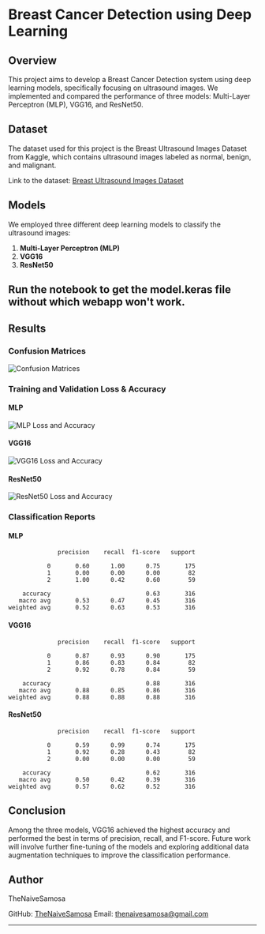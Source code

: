 # Breast Cancer Detection using Deep Learning

## Overview
This project aims to develop a Breast Cancer Detection system using deep learning models, specifically focusing on ultrasound images. We implemented and compared the performance of three models: Multi-Layer Perceptron (MLP), VGG16, and ResNet50.

## Dataset
The dataset used for this project is the Breast Ultrasound Images Dataset from Kaggle, which contains ultrasound images labeled as normal, benign, and malignant.

Link to the dataset: [Breast Ultrasound Images Dataset](https://www.kaggle.com/datasets/aryashah2k/breast-ultrasound-images-dataset)

## Models
We employed three different deep learning models to classify the ultrasound images:
1. **Multi-Layer Perceptron (MLP)**
2. **VGG16**
3. **ResNet50**

## Run the notebook to get the model.keras file without which webapp won't work.

## Results
### Confusion Matrices
![Confusion Matrices](path_to_confusion_matrices_image)

### Training and Validation Loss & Accuracy

#### MLP
![MLP Loss and Accuracy](path_to_mlp_loss_accuracy_image)

#### VGG16
![VGG16 Loss and Accuracy](path_to_vgg16_loss_accuracy_image)

#### ResNet50
![ResNet50 Loss and Accuracy](path_to_resnet50_loss_accuracy_image)

### Classification Reports

#### MLP
```
              precision    recall  f1-score   support

           0       0.60      1.00      0.75       175
           1       0.00      0.00      0.00        82
           2       1.00      0.42      0.60        59

    accuracy                           0.63       316
   macro avg       0.53      0.47      0.45       316
weighted avg       0.52      0.63      0.53       316
```

#### VGG16
```
              precision    recall  f1-score   support

           0       0.87      0.93      0.90       175
           1       0.86      0.83      0.84        82
           2       0.92      0.78      0.84        59

    accuracy                           0.88       316
   macro avg       0.88      0.85      0.86       316
weighted avg       0.88      0.88      0.88       316
```

#### ResNet50
```
              precision    recall  f1-score   support

           0       0.59      0.99      0.74       175
           1       0.92      0.28      0.43        82
           2       0.00      0.00      0.00        59

    accuracy                           0.62       316
   macro avg       0.50      0.42      0.39       316
weighted avg       0.57      0.62      0.52       316
```

## Conclusion
Among the three models, VGG16 achieved the highest accuracy and performed the best in terms of precision, recall, and F1-score. Future work will involve further fine-tuning of the models and exploring additional data augmentation techniques to improve the classification performance.

## Author
TheNaiveSamosa

GitHub: [TheNaiveSamosa](https://github.com/TheNaiveSamosa)
Email: [thenaivesamosa@gmail.com](mailto:thenaivesamosa@gmail.com)

---
